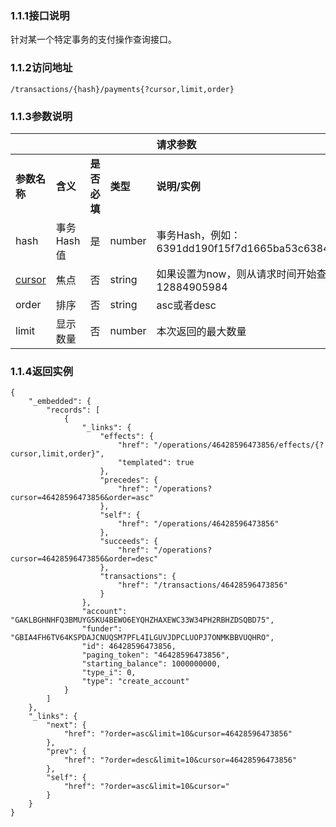 ### 1.1.1**接口说明**

针对某一个特定事务的支付操作查询接口。

### 1.1.2**访问地址**

```
/transactions/{hash}/payments{?cursor,limit,order}
```

### 1.1.3**参数说明**

|  |  |  |  | **请求参数** |
| :--- | :--- | :--- | :--- | :--- |
| **参数名称** | **含义** | **是否必填** | **类型** | **说明/实例** |
| hash | 事务Hash值 | 是 | number | 事务Hash，例如：6391dd190f15f7d1665ba53c63842e368f485651a53d8d852ed442a446d1c69a |
| [cursor]() | 焦点 | 否 | string | 如果设置为now，则从请求时间开始查询，否则从设置的时间点开始查询，例如：12884905984 |
| order | 排序 | 否 | string | asc或者desc |
| limit | 显示数量 | 否 | number | 本次返回的最大数量 |





### 1.1.4**返回实例**

```
{
    "_embedded": {
        "records": [
            {
                "_links": {
                    "effects": {
                        "href": "/operations/46428596473856/effects/{?cursor,limit,order}",
                        "templated": true
                    },
                    "precedes": {
                        "href": "/operations?cursor=46428596473856&order=asc"
                    },
                    "self": {
                        "href": "/operations/46428596473856"
                    },
                    "succeeds": {
                        "href": "/operations?cursor=46428596473856&order=desc"
                    },
                    "transactions": {
                        "href": "/transactions/46428596473856"
                    }
                },
                "account": "GAKLBGHNHFQ3BMUYG5KU4BEWO6EYQHZHAXEWC33W34PH2RBHZDSQBD75",
                "funder": "GBIA4FH6TV64KSPDAJCNUQSM7PFL4ILGUVJDPCLUOPJ7ONMKBBVUQHRO",
                "id": 46428596473856,
                "paging_token": "46428596473856",
                "starting_balance": 1000000000,
                "type_i": 0,
                "type": "create_account"
            }
        ]
    },
    "_links": {
        "next": {
            "href": "?order=asc&limit=10&cursor=46428596473856"
        },
        "prev": {
            "href": "?order=desc&limit=10&cursor=46428596473856"
        },
        "self": {
            "href": "?order=asc&limit=10&cursor="
        }
    }
}
```





